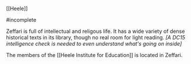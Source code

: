 [[Heele]]

#incomplete

Zeffari is full of intellectual and religous life. It has a wide variety of dense historical texts in its library, though no real room for light reading. *[A DC15 intelligence check is needed to even understand what's going on inside]*

The members of the [[Heele Institute for Education]] is located in Zeffari.

